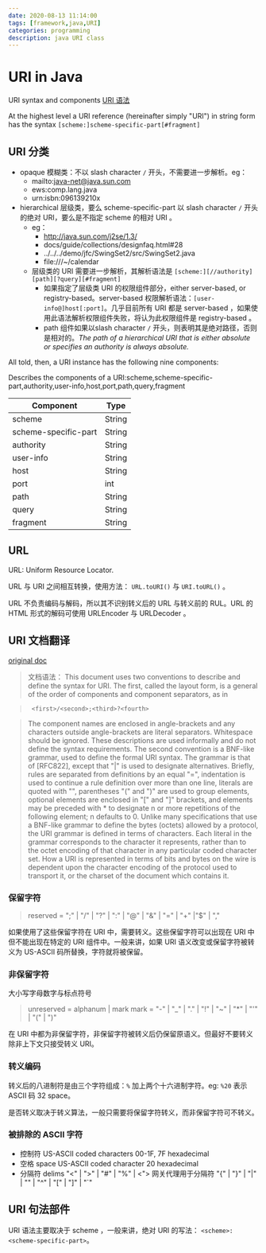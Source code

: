 ```yaml
---
date: 2020-08-13 11:14:00
tags: [framework,java,URI]
categories: programming
description: java URI class
---
```


# URI in Java

URI syntax and components [URI 语法](https://www.ietf.org/rfc/rfc2396.txt)

At the highest level a URI reference (hereinafter simply "URI") in string form has the syntax `[scheme:]scheme-specific-part[#fragment]`

## URI 分类

- opaque 模糊类：不以 slash character `/` 开头，不需要进一步解析。eg：
    - mailto:java-net@java.sun.com
    - ews:comp.lang.java
    - urn:isbn:096139210x
- hierarchical 层级类，要么 scheme-specific-part 以 slash character `/` 开头的绝对 URI，要么是不指定 scheme 的相对 URI 。
    - eg：
        - http://java.sun.com/j2se/1.3/
        - docs/guide/collections/designfaq.html#28
        - ../../../demo/jfc/SwingSet2/src/SwingSet2.java
        - file:///~/calendar
    - 层级类的 URI 需要进一步解析，其解析语法是 `[scheme:][//authority][path][?query][#fragment]`
        - 如果指定了层级类 URI 的权限组件部分，either server-based, or registry-based。server-based 权限解析语法：`[user-info@]host[:port]`。几乎目前所有 URI 都是 server-based ，如果使用此语法解析权限组件失败，将认为此权限组件是 registry-based 。
        - path 组件如果以slash character `/` 开头，则表明其是绝对路径，否则是相对的。*The path of a hierarchical URI that is either absolute or specifies an authority is always absolute.*

All told, then, a URI instance has the following nine components:

Describes the components of a URI:scheme,scheme-specific-part,authority,user-info,host,port,path,query,fragment

|Component|Type|
|--|--|
|scheme|String|
|scheme-specific-part|String|
|authority|String|
|user-info|String|
|host|String|
|port|int|
|path|String|
|query|String|
|fragment|String|

## URL

URL: Uniform Resource Locator.

URL 与 URI 之间相互转换，使用方法： `URL.toURI()` 与 `URI.toURL()` 。

URL 不负责编码与解码，所以其不识别转义后的 URL 与转义前的 RUL。URL 的 HTML 形式的解码可使用 URLEncoder 与 URLDecoder 。

## URI 文档翻译

[original doc](https://www.ietf.org/rfc/rfc2396.txt)

> 文档语法：
> This document uses two conventions to describe and define the syntax for URI.  The first, called the layout form, is a general of the order of components and component separators, as in

>      <first>/<second>;<third>?<fourth>

> The component names are enclosed in angle-brackets and any characters outside angle-brackets are literal separators.  Whitespace should be ignored.  These descriptions are used informally and do not define the syntax requirements.
> The second convention is a BNF-like grammar, used to define the formal URI syntax.  The grammar is that of [RFC822], except that "|" is used to designate alternatives.  Briefly, rules are separated from definitions by an equal "=", indentation is used to continue a rule definition over more than one line, literals are quoted with "", parentheses "(" and ")" are used to group elements, optional elements are enclosed in "[" and "]" brackets, and elements may be preceded with <n>* to designate n or more repetitions of the following element; n defaults to 0.
> Unlike many specifications that use a BNF-like grammar to define the bytes (octets) allowed by a protocol, the URI grammar is defined in terms of characters.  Each literal in the grammar corresponds to the character it represents, rather than to the octet encoding of that character in any particular coded character set.  How a URI is represented in terms of bits and bytes on the wire is dependent upon the character encoding of the protocol used to transport it, or the charset of the document which contains it.

### 保留字符

> reserved    = ";" | "/" | "?" | ":" | "@" | "&" | "=" | "+" |"$" | ","

如果使用了这些保留字符在 URI 中，需要转义。这些保留字符可以出现在 URI 中但不能出现在特定的 URI 组件中。一般来讲，如果 URI 语义改变或保留字符被转义为 US-ASCII 码所替换，字符就将被保留。

### 非保留字符

大小写字母数字与标点符号

> unreserved  = alphanum | mark
> mark        = "-" | "_" | "." | "!" | "~" | "*" | "'" | "(" | ")"

在 URI 中都为非保留字符，非保留字符被转义后仍保留原语义。但最好不要转义除非上下文只接受转义 URI。

### 转义编码

转义后的八进制符是由三个字符组成：`%` 加上两个十六进制字符。eg: `%20` 表示 ASCII 码 32 space。

是否转义取决于转义算法，一般只需要将保留字符转义，而非保留字符可不转义。

### 被排除的 ASCII 字符

- 控制符 US-ASCII coded characters 00-1F, 7F hexadecimal
- 空格 space US-ASCII coded character 20 hexadecimal
- 分隔符 delims "<" | ">" | "#" | "%" | <"> 网关代理用于分隔符 "{" | "}" | "|" | "\" | "^" | "[" | "]" | "`"

## URI 句法部件

URI 语法主要取决于 scheme ，一般来讲，绝对 URI 的写法： `<scheme>:<scheme-specific-part>`。
